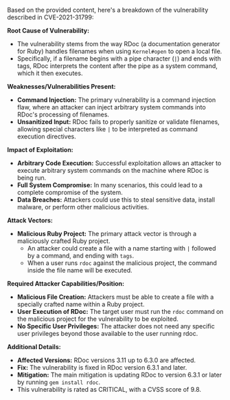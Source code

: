 Based on the provided content, here's a breakdown of the vulnerability described in CVE-2021-31799:

**Root Cause of Vulnerability:**

- The vulnerability stems from the way RDoc (a documentation generator for Ruby) handles filenames when using `Kernel#open` to open a local file.
- Specifically, if a filename begins with a pipe character (`|`) and ends with tags, RDoc interprets the content after the pipe as a system command, which it then executes.

**Weaknesses/Vulnerabilities Present:**

- **Command Injection:** The primary vulnerability is a command injection flaw, where an attacker can inject arbitrary system commands into RDoc's processing of filenames.
- **Unsanitized Input:** RDoc fails to properly sanitize or validate filenames, allowing special characters like `|` to be interpreted as command execution directives.

**Impact of Exploitation:**

- **Arbitrary Code Execution:** Successful exploitation allows an attacker to execute arbitrary system commands on the machine where RDoc is being run.
- **Full System Compromise:** In many scenarios, this could lead to a complete compromise of the system.
- **Data Breaches:**  Attackers could use this to steal sensitive data, install malware, or perform other malicious activities.

**Attack Vectors:**

- **Malicious Ruby Project:** The primary attack vector is through a maliciously crafted Ruby project.
    - An attacker could create a file with a name starting with `|` followed by a command, and ending with `tags`. 
    - When a user runs `rdoc` against the malicious project, the command inside the file name will be executed.

**Required Attacker Capabilities/Position:**

- **Malicious File Creation:**  Attackers must be able to create a file with a specially crafted name within a Ruby project.
- **User Execution of RDoc:** The target user must run the `rdoc` command on the malicious project for the vulnerability to be exploited.
- **No Specific User Privileges:** The attacker does not need any specific user privileges beyond those available to the user running rdoc.

**Additional Details:**

- **Affected Versions:** RDoc versions 3.11 up to 6.3.0 are affected.
- **Fix:** The vulnerability is fixed in RDoc version 6.3.1 and later.
- **Mitigation:** The main mitigation is updating RDoc to version 6.3.1 or later by running `gem install rdoc`.
- This vulnerability is rated as CRITICAL, with a CVSS score of 9.8.